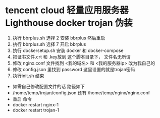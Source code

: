 # tencent cloud 轻量应用服务器 Lighthouse docker trojan 伪装


1. 执行 bbrplus.sh  选择 2  安装 bbrplus 然后重启
2. 执行 bbrplus.sh  选择 7  开启 bbrplus
3. 执行 dockersetup.sh 安装 docker 和 docker-compose
4. 把证书文件.crt 和 .key放到 这个脚本目录下，  文件名无所谓
5. 修改 nginx.conf 文件找到 <我的域名> 和 <我的服务器ip> 改为我自己的
6. 修改 config.json 里找到 password 这里设置的就是trojan密码
6. 执行init.sh 结束


* 如需自己修改配置文件的话 路径如下
* /home/temp/trojan/config.json 还有 /home/temp/nginx/nginx.conf
* 重启 命令
* docker restart nginx-1
* docker restart trojan-1
